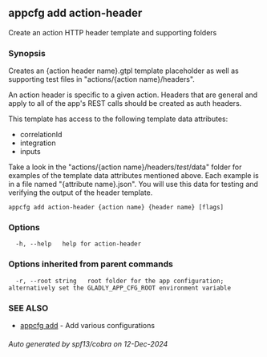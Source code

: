 ## appcfg add action-header

Create an action HTTP header template and supporting folders

### Synopsis


Creates an {action header name}.gtpl template placeholder as well as supporting 
test files in "actions/{action name}/headers".

An action header is specific to a given action. Headers that are general and
apply to all of the app's REST calls should be created as auth headers.

This template has access to the following template data attributes:
- correlationId
- integration
- inputs

Take a look in the "actions/{action name}/headers/_test_/data" folder for examples
of the template data attributes mentioned above. Each example is in a file named 
"{attribute name}.json". You will use this data for testing and verifying the 
output of the header template.


```
appcfg add action-header {action name} {header name} [flags]
```

### Options

```
  -h, --help   help for action-header
```

### Options inherited from parent commands

```
  -r, --root string   root folder for the app configuration; alternatively set the GLADLY_APP_CFG_ROOT environment variable
```

### SEE ALSO

* [appcfg add](appcfg_add.md)	 - Add various configurations

###### Auto generated by spf13/cobra on 12-Dec-2024
